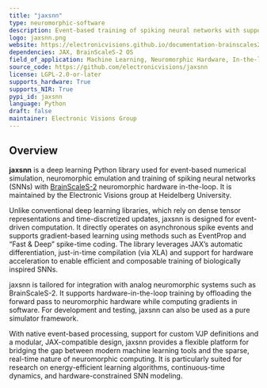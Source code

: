 ```yaml
---
title: "jaxsnn"
type: neuromorphic-software
description: Event-based training of spiking neural networks with support for BrainScaleS-2 hardware-in-the-loop based on JAX.
logo: jaxsnn.png
website: https://electronicvisions.github.io/documentation-brainscales2/latest/
dependencies: JAX, BrainScaleS-2 OS
field_of_application: Machine Learning, Neuromorphic Hardware, In-the-loop Training, Event-based Training
source_code: https://github.com/electronicvisions/jaxsnn
license: LGPL-2.0-or-later
supports_hardware: True
supports_NIR: True
pypi_id: jaxsnn
language: Python
draft: false
maintainer: Electronic Visions Group
---
```


## Overview

**jaxsnn** is a deep learning Python library used for event-based numerical simulation, neuromorphic emulation and training of spiking neural networks (SNNs) with [BrainScaleS-2](https://open-neuromorphic.org/neuromorphic-computing/hardware/brainscales-2-universitat-heidelberg/) neuromorphic hardware in-the-loop. It is maintained by the Electronic Visions group at Heidelberg University.

Unlike conventional deep learning libraries, which rely on dense tensor representations and time-discretized updates, jaxsnn is designed for event-driven computation. It directly operates on asynchronous spike events and supports gradient-based learning using methods such as EventProp and “Fast & Deep” spike-time coding. The library leverages JAX’s automatic differentiation, just-in-time compilation (via XLA) and support for hardware acceleration to enable efficient and composable training of biologically inspired SNNs.

jaxsnn is tailored for integration with analog neuromorphic systems such as BrainScaleS-2. It supports hardware-in-the-loop training by offloading the forward pass to neuromorphic hardware while computing gradients in software. For development and testing, jaxsnn can also be used as a pure simulator framework.

With native event-based processing, support for custom VJP definitions and a modular, JAX-compatible design, jaxsnn provides a flexible platform for bridging the gap between modern machine learning tools and the sparse, real-time nature of neuromorphic computing. It is particularly suited for research on energy-efficient learning algorithms, continuous-time dynamics, and hardware-constrained SNN modeling.
